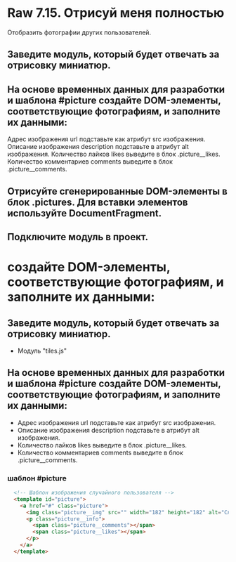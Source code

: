 # Raw 7.15. Отрисуй меня полностью

Отобразить фотографии других пользователей.

## Заведите модуль, который будет отвечать за отрисовку миниатюр.

## На основе временных данных для разработки и шаблона #picture создайте DOM-элементы, соответствующие фотографиям, и заполните их данными:

Адрес изображения url подставьте как атрибут src изображения.
Описание изображения description подставьте в атрибут alt изображения.
Количество лайков likes выведите в блок .picture__likes.
Количество комментариев comments выведите в блок .picture__comments.
## Отрисуйте сгенерированные DOM-элементы в блок .pictures. Для вставки элементов используйте DocumentFragment.

## Подключите модуль в проект.

# создайте DOM-элементы, соответствующие фотографиям, и заполните их данными:

## Заведите модуль, который будет отвечать за отрисовку миниатюр.

+ Модуль "tiles.js"

## На основе временных данных для разработки и шаблона #picture создайте DOM-элементы, соответствующие фотографиям, и заполните их данными:

+ Адрес изображения url подставьте как атрибут src изображения.
+ Описание изображения description подставьте в атрибут alt изображения.
+ Количество лайков likes выведите в блок .picture__likes.
+ Количество комментариев comments выведите в блок .picture__comments.

###  шаблон #picture

```html
  <!-- Шаблон изображения случайного пользователя -->
  <template id="picture">
    <a href="#" class="picture">
      <img class="picture__img" src="" width="182" height="182" alt="Случайная фотография">
      <p class="picture__info">
        <span class="picture__comments"></span>
        <span class="picture__likes"></span>
      </p>
    </a>
  </template>
```



